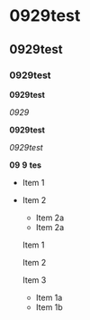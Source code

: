 # 0929test
## 0929test

### 0929test

**0929test**

_0929_

**0929test**

_0929test_ 

**09** **9** __tes__


* Item 1
* Item 2
  * Item 2a
  * Item 2a
  
  Item 1
  
  Item 2
  
  Item 3
  * Item 1a
  * Item 1b
